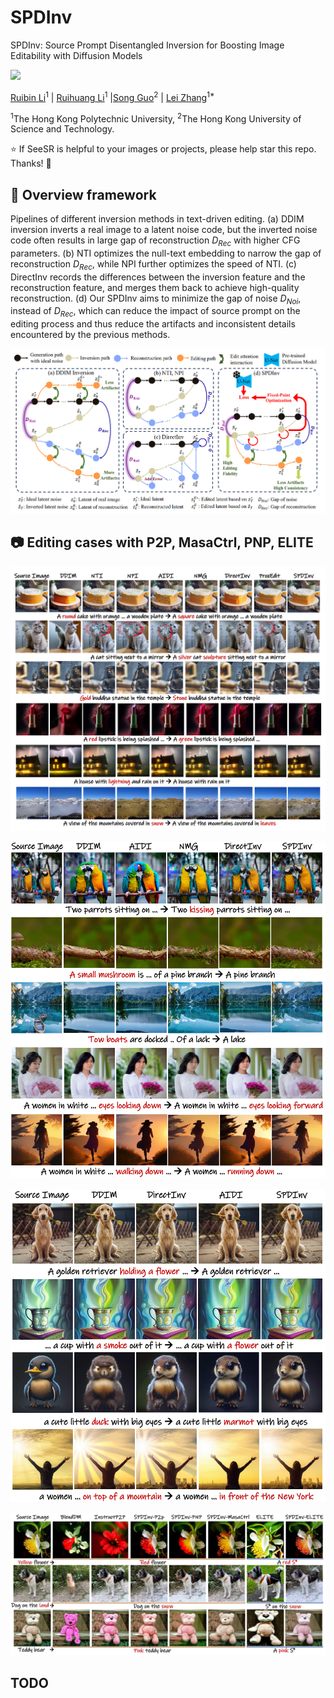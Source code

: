 # SPDInv
SPDInv: Source Prompt Disentangled Inversion for Boosting Image Editability with  Diffusion Models

<a href='https://arxiv.org/abs/2311.16518'><img src='https://img.shields.io/badge/arXiv-2311.16518-b31b1b.svg'></a> &nbsp;&nbsp;

[Ruibin Li](https://github.com/leeruibin)<sup>1</sup> | [Ruihuang Li](https://scholar.google.com/citations?user=8CfyOtQAAAAJ&hl=zh-CN)<sup>1</sup> |[Song Guo](https://scholar.google.com/citations?user=Ib-sizwAAAAJ&hl=en)<sup>2</sup> | [Lei Zhang](https://www4.comp.polyu.edu.hk/~cslzhang/)<sup>1*</sup>

<sup>1</sup>The Hong Kong Polytechnic University, <sup>2</sup>The Hong Kong University of Science and Technology.

:star: If SeeSR is helpful to your images or projects, please help star this repo. Thanks! :hugs:

## 🔎 Overview framework

Pipelines of different inversion methods in text-driven editing. (a) DDIM inversion inverts a real image to a latent noise code, but the inverted noise code often results in large gap of reconstruction $D_{Rec}$ with higher CFG parameters. (b) NTI optimizes the null-text embedding to narrow the gap of reconstruction $D_{Rec}$, while NPI further optimizes the speed of NTI. (c) DirectInv records the differences between the inversion feature and the reconstruction feature, and merges them back to achieve high-quality reconstruction. (d) Our SPDInv aims to minimize the gap of noise $D_{Noi}$, instead of $D_{Rec}$, which can reduce the impact of source prompt on the editing process and thus reduce the artifacts and inconsistent details encountered by the previous methods.

![SPDInv](figures/methods.png)

## 📷 Editing cases with P2P, MasaCtrl, PNP, ELITE

![P2P](figures/cases_P2P.jpg)

![MasaCtrl](figures/cases_MasaCtrl.jpg)

![PNP](figures/cases_PNP.jpg)

![ELITE](figures/cases_ELITE.jpg)

## TODO



